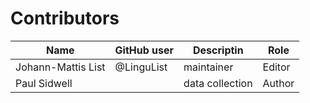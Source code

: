 # Contributors

Name               | GitHub user | Descriptin |Role
---                | ---         | --- | ---
Johann-Mattis List | @LinguList  | maintainer | Editor
Paul Sidwell | | data collection | Author
